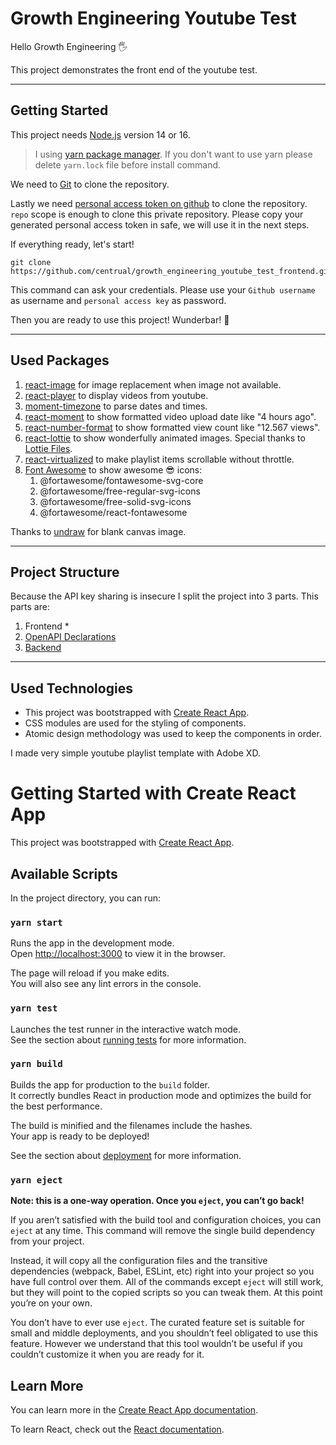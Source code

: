 # Growth Engineering Youtube Test

Hello Growth Engineering 🖐

This project demonstrates the front end of the youtube test.

---

## Getting Started

This project needs [Node.js](https://nodejs.org/en/) version 14 or 16.

> I using [yarn package manager](https://yarnpkg.com/). If you don't want to use yarn please delete `yarn.lock` file before install command.

We need to [Git](https://git-scm.com/downloads) to clone the repository.

Lastly we need [personal access token on github](https://docs.github.com/en/github/authenticating-to-github/keeping-your-account-and-data-secure/creating-a-personal-access-token) to clone the repository. `repo` scope is enough to clone this private repository. Please copy your generated personal access token in safe, we will use it in the next steps.

If everything ready, let's start!

```
git clone https://github.com/centrual/growth_engineering_youtube_test_frontend.git
```

This command can ask your credentials. Please use your `Github username` as username and `personal access key` as password.

Then you are ready to use this project! Wunderbar! 🎊

---

## Used Packages

1. [react-image](https://github.com/mbrevda/react-image) for image replacement when image not available.
2. [react-player](https://github.com/CookPete/react-player) to display videos from youtube.
3. [moment-timezone](https://github.com/moment/moment-timezone/) to parse dates and times.
4. [react-moment](https://github.com/headzoo/react-moment) to show formatted video upload date like "4 hours ago".
5. [react-number-format](https://www.npmjs.com/package/react-number-format) to show formatted view count like "12.567 views".
6. [react-lottie](https://github.com/chenqingspring/react-lottie) to show wonderfully animated images. Special thanks to [Lottie Files](https://www.lottiefiles.com/).
7. [react-virtualized](https://github.com/bvaughn/react-virtualized) to make playlist items scrollable without throttle.
8. [Font Awesome](https://fontawesome.com/v5.15/how-to-use/on-the-web/using-with/react) to show awesome 😎 icons:
   1. @fortawesome/fontawesome-svg-core
   2. @fortawesome/free-regular-svg-icons
   3. @fortawesome/free-solid-svg-icons
   4. @fortawesome/react-fontawesome

Thanks to [undraw](https://undraw.co/illustrations) for blank canvas image.

---

## Project Structure

Because the API key sharing is insecure I split the project into 3 parts. This parts are:

1. Frontend *
2. [OpenAPI Declarations](https://github.com/centrual/growth_engineering_youtube_test_openapi)
3. [Backend](https://github.com/centrual/growth_engineering_youtube_test_server)

---

## Used Technologies

* This project was bootstrapped with [Create React App](https://github.com/facebook/create-react-app).
* CSS modules are used for the styling of components.
* Atomic design methodology was used to keep the components in order.

I made very simple youtube playlist template with Adobe XD.





# Getting Started with Create React App

This project was bootstrapped with [Create React App](https://github.com/facebook/create-react-app).

## Available Scripts

In the project directory, you can run:

### `yarn start`

Runs the app in the development mode.\
Open [http://localhost:3000](http://localhost:3000) to view it in the browser.

The page will reload if you make edits.\
You will also see any lint errors in the console.

### `yarn test`

Launches the test runner in the interactive watch mode.\
See the section about [running tests](https://facebook.github.io/create-react-app/docs/running-tests) for more information.

### `yarn build`

Builds the app for production to the `build` folder.\
It correctly bundles React in production mode and optimizes the build for the best performance.

The build is minified and the filenames include the hashes.\
Your app is ready to be deployed!

See the section about [deployment](https://facebook.github.io/create-react-app/docs/deployment) for more information.

### `yarn eject`

**Note: this is a one-way operation. Once you `eject`, you can’t go back!**

If you aren’t satisfied with the build tool and configuration choices, you can `eject` at any time. This command will remove the single build dependency from your project.

Instead, it will copy all the configuration files and the transitive dependencies (webpack, Babel, ESLint, etc) right into your project so you have full control over them. All of the commands except `eject` will still work, but they will point to the copied scripts so you can tweak them. At this point you’re on your own.

You don’t have to ever use `eject`. The curated feature set is suitable for small and middle deployments, and you shouldn’t feel obligated to use this feature. However we understand that this tool wouldn’t be useful if you couldn’t customize it when you are ready for it.

## Learn More

You can learn more in the [Create React App documentation](https://facebook.github.io/create-react-app/docs/getting-started).

To learn React, check out the [React documentation](https://reactjs.org/).

